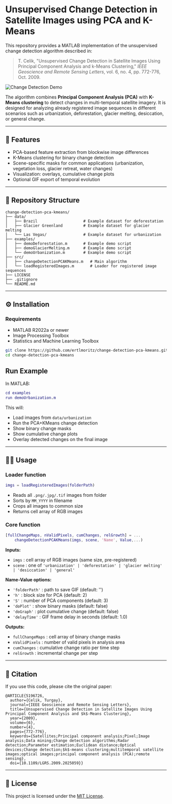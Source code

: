 # Unsupervised Change Detection in Satellite Images using PCA and K-Means

This repository provides a MATLAB implementation of the unsupervised change detection algorithm described in:

> T. Celik, "Unsupervised Change Detection in Satellite Images Using Principal Component Analysis and k-Means Clustering," *IEEE Geoscience and Remote Sensing Letters*, vol. 6, no. 4, pp. 772-776, Oct. 2009.

![Change Detection Demo](data/Brazil/progress.gif)

The algorithm combines **Principal Component Analysis (PCA)** with **K-Means clustering** to detect changes in multi-temporal satellite imagery. It is designed for analyzing already registered image sequences in different scenarios such as urbanization, deforestation, glacier melting, desiccation, or general change.

---

## 🚀 Features

* PCA-based feature extraction from blockwise image differences
* K-Means clustering for binary change detection
* Scene-specific masks for common applications (urbanization, vegetation loss, glacier retreat, water changes)
* Visualization: overlays, cumulative change plots
* Optional GIF export of temporal evolution

---

## 📂 Repository Structure

```
change-detection-pca-kmeans/
├── data/
│   ├── Brazil                    # Example dataset for deforestation
│   ├── Glacier Greenland         # Example dataset for glacier melting
│   └── Las Vegas/                # Example dataset for urbanization
├── examples/
│   ├── demoDeforestation.m       # Example demo script
│   ├── demoGlacierMelting.m      # Example demo script
│   └── demoUrbanization.m        # Example demo script
├── src/
│   ├── changeDetectionPCAKMeans.m   # Main algorithm
│   └── loadRegisteredImages.m       # Loader for registered image sequences
├── LICENSE
├── .gitignore
└── README.md
```

---

## ⚙️ Installation

### Requirements

* MATLAB R2022a or newer
* Image Processing Toolbox
* Statistics and Machine Learning Toolbox

```bash
git clone https://github.com/ertlmoritz/change-detection-pca-kmeans.git
cd change-detection-pca-kmeans
```

## Run Example

In MATLAB:

```matlab
cd examples
run demoUrbanization.m
```

This will:

* Load images from `data/urbanization`
* Run the PCA+KMeans change detection
* Show binary change masks
* Show cumulative change plots
* Overlay detected changes on the final image

---

## 🧑‍💻 Usage

### Loader function

```matlab
imgs = loadRegisteredImages(folderPath)
```

* Reads all `.png/.jpg/.tif` images from folder
* Sorts by `MM_YYYY` in filename
* Crops all images to common size
* Returns cell array of RGB images

### Core function

```matlab
[fullChangeMaps, nValidPixels, cumChanges, relGrowth] = ...
    changeDetectionPCAKMeans(imgs, scene, 'Name', Value,...)
```

**Inputs:**

* `imgs` : cell array of RGB images (same size, pre-registered)
* `scene` : one of `'urbanization' | 'deforestation' | 'glacier melting' | 'desiccation' | 'general'`

**Name-Value options:**

* `'folderPath'` : path to save GIF (default: '')
* `'h'` : block size for PCA (default: 2)
* `'S'` : number of PCA components (default: 3)
* `'doPlot'` : show binary masks (default: false)
* `'doGraph'` : plot cumulative change (default: false)
* `'delayTime'` : GIF frame delay in seconds (default: 1.0)

**Outputs:**

* `fullChangeMaps` : cell array of binary change masks
* `nValidPixels`   : number of valid pixels in analysis area
* `cumChanges`     : cumulative change ratio per time step
* `relGrowth`      : incremental change per step

---

## 📖 Citation

If you use this code, please cite the original paper:

```
@ARTICLE{5196726,
  author={Celik, Turgay},
  journal={IEEE Geoscience and Remote Sensing Letters}, 
  title={Unsupervised Change Detection in Satellite Images Using Principal Component Analysis and $k$-Means Clustering}, 
  year={2009},
  volume={6},
  number={4},
  pages={772-776},
  keywords={Satellites;Principal component analysis;Pixel;Image analysis;Data mining;Change detection algorithms;Radar detection;Parameter estimation;Euclidean distance;Optical devices;Change detection;$k$-means clustering;multitemporal satellite images;optical images;principal component analysis (PCA);remote sensing},
  doi={10.1109/LGRS.2009.2025059}}
```

---

## 📜 License
This project is licensed under the [MIT License](LICENSE).
